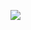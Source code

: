 ![](https://github.com/oleksandrblazhko/ai-212-shabelskij/raw/laboratory-work-7/2-SoftwareDesign/2.7-PlantUML/DataModel.puml)
